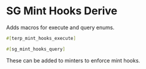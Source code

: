 # SG Mint Hooks Derive

Adds macros for execute and query enums.

```rs
#[terp_mint_hooks_execute]
```

```rs
#[sg_mint_hooks_query]
```

These can be added to minters to enforce mint hooks.
